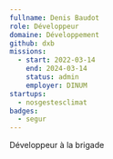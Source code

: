 ```yaml
---
fullname: Denis Baudot
role: Développeur
domaine: Développement
github: dxb
missions:
  - start: 2022-03-14
    end: 2024-03-14
    status: admin
    employer: DINUM
startups:
  - nosgestesclimat
badges:
  - segur
---
```


Développeur à la brigade
